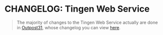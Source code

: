 # CHANGELOG: Tingen Web Service

> The majority of changes to the Tingen Web Service actually are done in [Outpost31](https://github.com/spectrum-health-systems/outpost31), whose changelog you can view [here](https://github.com/spectrum-health-systems/outpost31/blob/development/CHANGELOG.md).
